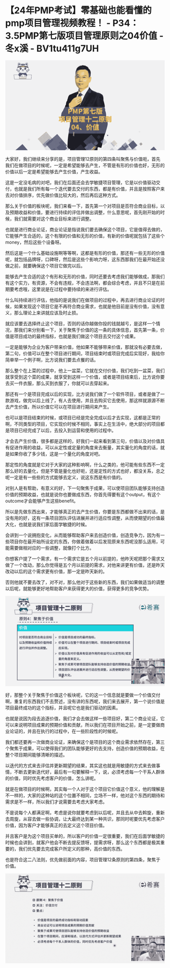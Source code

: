 # 【24年PMP考试】零基础也能看懂的pmp项目管理视频教程！ - P34：3.5PMP第七版项目管理原则之04价值 - 冬x溪 - BV1tu411g7UH

![](img/6d8db3f6b9e598bfc1e973a5e1c43cb3_0.png)

大家好，我们继续来分享的是，项目管理12原则的第四条叫聚焦与价值呃，首先我们在做项目的时候呢，一定是希望能够去产生，不管是有形的价值也好，无形的价值以后一定是希望能够去产生价值，产生收益。

这是一定没毛病的对吧，我们在后面还会去学敏捷项目管理，它是以价值驱动交付，也就是我们所有每一个迭代要去交付的东西，都是有价值，并且是按照客户来去对价值排序，优先做价值比较大的，然后再后这种方式。

那么关于价值的板块呢，我们来看一下，首先第一个对项目是否符合商业目标，以及预期收益和价值，要进行持续的评估并做出调整，什么意思呢，首先刚开始的时候，我们就需要对这个商业目标来进行调整。

也就是进行商业论证，商业论证是指说我们要去确保这个项目，它是值得去做的，它能够产生合适的，这个有限的价值和无形的价值，有新的价值呢就包括了这些个money，然后这些个设备呀。

然后这是一个什么基础设施啊等等啊，这都是有形的价值，那还有一些无形的价值呢，就包括品牌呀，口碑呀，然后是这些个影响力呀，这东西那我们在最开始还没做之前，就要确保这个项目它做完以后。

能够去产生合适的这个有形和无形的价值，同时还要去考虑我们能够做成，那我们有这个实力，有资源，不会有违规，不会违法啊，都会综合考虑，并且不只是在前期要考虑哦，这里说是在过程中要持续的来进行评估。

什么叫持续进行评估，他指的是说我们在做项目的过程中，再去进行商业论证的时候，如果发现这个项目它是不再符合商业需求，也就是他目前是没有价值，没有意义，那么理论上来讲就应该及时止损。

就应该要去选择终止这个项目，否则的话你越做你投的钱就越亏，是这样一个情况，那我们来分别看一下，关于聚焦于价值的这一条的具体信息，首先第一条，价值是项目成功的最终指标，也就是我们做这个项目去交付这个成果。

一定是能够为企业为客户带来价值，他如果不能够带来价值，那就没有必要去做，第二句，价值可以在整个项目进行期间，项目结束时或项目完成后实现好，我给你简单举一个例子啊，比方说我们要去点餐的话。

那么整个在上菜的过程中，他上一盆菜，它就在交付价值，我们吃到一盆菜，我们就享受到这个菜的成果，就享受到这样一个价值，或者是项目结束后，比方说你要去买一件衣服，那么买到衣服了，你就可以去穿起来。

那还有一个是项目完成以后的实现，比方说我们做了一个软件项目，或者是做了一款游戏，做完以后上线了，有人去使用，并且去购买它去使用，那这样就源源不断去产生价值，所以价值它可以在项目进行期间来产生。

也可以是项目结束的时候，或项目已经是完全完成以后才去实现，这都是正常的啊，不同类型的项目，它实现价时候不相同，事实上在生活中，绝大部分的项目都是项目已经完成了以后，去投入到运营和使用的过程中。

才会去产生价值，很多都是这样的，好我们一起来看到第三句，价值以及对价值具有促进作用的收益，可以从定性或定量的角度来去衡量，其实量化的角度的话，就是如果你收了多少钱，这是一个量化的角度对吧。

那定性的角度就是它对于大家的这种影响啊，什么之类的，他可能有些东西不一定那么好的去量化，但是不管是量化也好呃，还是定性的方式也好，都没关系，总之呢一定是有一些些的方式能够去定义，说这东西是有价值的。

对别人是有帮助，有意义的好，下一句聚焦于成果，可以使项目团队能够支持创造价值的预期收益，也就是说你也要做成东西，你首先得要有这个output，有这个outcome才会能够产生这些benefit。

所以是先做东西出来，才能够真正的去产生价值，你要是东西都做不出来的话，是没有用的好，这有一条项目团队评估进展并进行适应性调整，从而使期望的价值最大化，也就是说我们家后面学敏捷的时候。

会讲到一个说拥抱变化，从而能够帮助客户来去创造价值，创造竞争力，因为有一些项目你在最开始所设定的东西，你做着做着以后发现原来东西呢没那么适用，可能需要做相对应的一些调整，就像打个比方。

你想客户提了一个需求，有一个需求它是五个月以前提的，他昨天呢把那个需求又做了一个改动，那么你觉得是五个月以前提的需求，对他来讲更有价值，还是昨天改动以后的这个需求更有价值，那一定是昨天新的。

否则他就不要去改了，对不对，那么他对于这些新的东西，我们如果做适当的调整以后呢，就能够更好地帮助客户来获得更大的价值，获得更多的竞争优势。



![](img/6d8db3f6b9e598bfc1e973a5e1c43cb3_2.png)

好，那整个关于聚焦于价值这个板块呢，它的这一个信息就是要做一个价值交付啊，重复的东西我们不去赘述，没有讲的东西呢，我们来去展开，第一个说价值是项目最终成功的这个指标，并且呢它也是我们驱动的因素。

也就是说因为段去追逐价值，我们才会去做这样一些项目好，第二个商业论证，它可以来说明项目成果的预期价值和贡献，所以我们在项目开始之前，是一定要做商业论证的，并且在执行的过程中，在一些阶段性的时候呢。

我们都还要再一次做商业论证，来确保这个是项目的这个商业需求依然存在，第三个聚焦于成果，可以使得我们的团队能够更好的去支持，创造价值的预期收益，在整个项目期间能够清晰的描述。

以迭代的方式来去评估并更新期望的结果，其实这也就是用敏捷的方式来去做事情，不断去更新迭代好，最后有一句要解释一下，说，必须考虑每一个干系人群体的价值，同时优先考虑客户的价值，怎么讲呢。

就是在做项目的时候啊，其实每一个人对于这个项目它价值这个意义，他的理解是不一样的，大家的这种站的这个位置不相同，立场不一样，他对这个东西的期待和需求是不一样，所以我们才说需要去考虑大家考虑。

不是说每个人都满足啊，考虑是说你就要考虑到以后呢，并且去从中去斡旋，重新去周旋，从容去做一些协调，让大最终达到某一种共识，那同时呢要优先考虑客户价值，因为客户才能够真正的去定义这个项目价值。

并且客户是为这个项目买单的，所以客户的价值一定很重要，我们在后面学敏捷的时候也会讲到，就客户他会不断去提反馈呀，提需求呀，那么这个东西都是极其重要的，我们优先要去完成客户所定义的那种，高价值的东西。

也是符合这二八法则，优先做前面的内容，项目管理12条原则的第四条，聚焦于价值。

![](img/6d8db3f6b9e598bfc1e973a5e1c43cb3_4.png)